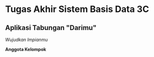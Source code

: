 # Tugas Akhir Sistem Basis Data 3C
## Aplikasi Tabungan "Darimu"
 _Wujudkan Impianmu_
 
 
**Anggota Kelompok**
